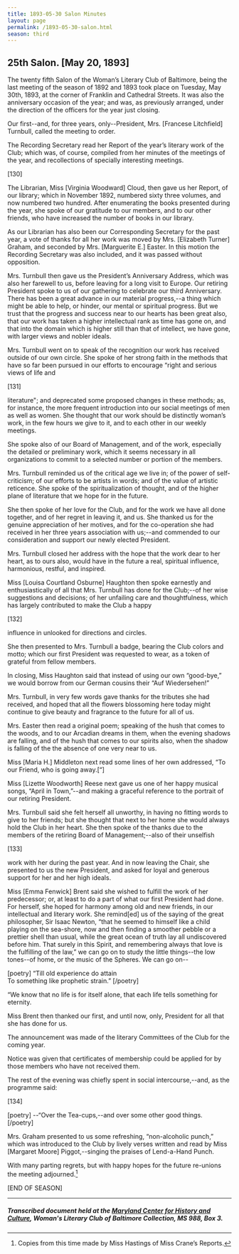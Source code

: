 ```yaml
---
title: 1893-05-30 Salon Minutes
layout: page
permalink: /1893-05-30-salon.html
season: third
---
```


<style>
    #maincontent{
        font-size:1.4em;
    }
</style>
## 25th Salon. [May 20, 1893]

The twenty fifth Salon of the Woman’s Literary Club of Baltimore, being the last meeting of the season of 1892 and 1893 took place on Tuesday, May 30th, 1893, at the corner of Franklin and Cathedral Streets. It was also the anniversary occasion of the year; and was, as previously arranged, under the direction of the officers for the year just closing.

Our first--and, for three years, only--President, Mrs. [Francese Litchfield] Turnbull, called the meeting to order.

The Recording Secretary read her Report of the year’s literary work of the Club; which was, of course, compiled from her minutes of the meetings of the year, and recollections of specially interesting meetings.

[130]

The Librarian, Miss [Virginia Woodward] Cloud, then gave us her Report, of our library; which in November 1892, numbered sixty three volumes, and now numbered two hundred. After enumerating the books presented during the year, she spoke of our gratitude to our members, and to our other friends, who have increased the number of books in our library.

As our Librarian has also been our Corresponding Secretary for the past year, a vote of thanks for all her work was moved by Mrs. [Elizabeth Turner] Graham, and seconded by Mrs. [Marguerite E.] Easter. In this motion the Recording Secretary was also included, and it was passed without opposition.

Mrs. Turnbull then gave us the President’s Anniversary Address, which was also her farewell to us, before leaving for a long visit to Europe. Our retiring President spoke to us of our gathering to celebrate our third Anniversary. There has been a great advance in our material progress,--a thing which might be able to help, or hinder, our mental or spiritual progress. But we trust that the progress and success near to our hearts has been great also, that our work has taken a higher intellectual rank as time has gone on, and that into the domain which is higher still than that of intellect, we have gone, with larger views and nobler ideals.

Mrs. Turnbull went on to speak of the recognition our work has received outside of our own circle. She spoke of her strong faith in the methods that have so far been pursued in our efforts to encourage “right and serious views of life and

[131]

literature"; and deprecated some proposed changes in these methods; as, for instance, the more frequent introduction into our social meetings of men as well as women. She thought that our work should be distinctly woman’s work, in the few hours we give to it, and to each other in our weekly meetings.

She spoke also of our Board of Management, and of the work, especially the detailed or preliminary work, which it seems necessary in all organizations to commit to a selected number or portion of the members.

Mrs. Turnbull reminded us of the critical age we live in; of the power of self-criticism; of our efforts to be artists in words; and of the value of artistic reticence. She spoke of the spiritualization of thought, and of the higher plane of literature that we hope for in the future.

She then spoke of her love for the Club, and for the work we have all done together, and of her regret in leaving it, and us. She thanked us for the genuine appreciation of her motives, and for the co-operation she had received in her three years association with us;--and commended to our consideration and support our newly elected President.

Mrs. Turnbull closed her address with the hope that the work dear to her heart, as to ours also, would have in the future a real, spiritual influence, harmonious, restful, and inspired.

Miss [Louisa Courtland Osburne] Haughton then spoke earnestly and enthusiastically of all that Mrs. Turnbull has done for the Club;--of her wise suggestions and decisions; of her unfailing care and thoughtfulness, which has largely contributed to make the Club a happy

[132]

influence in unlooked for directions and circles.

She then presented to Mrs. Turnbull a badge, bearing the Club colors and motto; which our first President was requested to wear, as a token of grateful from fellow members.

In closing, Miss Haughton said that instead of using our own “good-bye,” we would borrow from our German cousins their “Auf Wiedersehen!”

Mrs. Turnbull, in very few words gave thanks for the tributes she had received, and hoped that all the flowers blossoming here today might continue to give beauty and fragrance to the future for all of us.

Mrs. Easter then read a original poem; speaking of the hush that comes to the woods, and to our Arcadian dreams in them, when the evening shadows are falling, and of the hush that comes to our spirits also, when the shadow is falling of the the absence of one very near to us.

Miss [Maria H.] Middleton next read some lines of her own addressed, “To our Friend, who is going away.[“]  

Miss [Lizette Woodworth] Reese next gave us one of her happy musical songs, “April in Town,”--and making a graceful reference to the portrait of our retiring President.

Mrs. Turnbull said she felt herself all unworthy, in having no fitting words to give to her friends; but she thought that next to her home she would always hold the Club in her heart. She then spoke of the thanks due to the members of the retiring Board of Management;--also of their unselfish

[133]

work with her during the past year. And in now leaving the Chair, she presented to us the new President, and asked for loyal and generous support for her and her high ideals.

Miss [Emma Fenwick] Brent said she wished to fulfill the work of her predecessor; or, at least to do a part of what our first President had done. For herself, she hoped for harmony among old and new friends, in our intellectual and literary work. She remind[ed] us of the saying of the great philosopher, Sir Isaac Newton, “that he seemed to himself like a child playing on the sea-shore, now and then finding a smoother pebble or a prettier shell than usual, while the great ocean of truth lay all undiscovered before him. That surely in this Spirit, and remembering always that love is the fulfilling of the law,” we can go on to study the little things--the low tones--of home, or the music of the Spheres. We can go on--

[poetry]
“Till old experience do attain  
To something like prophetic strain.”
[/poetry]

“We know that no life is for itself alone, that each life tells something for eternity.

Miss Brent then thanked our first, and until now, only, President for all that she has done for us.

The announcement was made of the literary Committees of the Club for the coming year.

Notice was given that certificates of membership could be applied for by those members who have not received them.

The rest of the evening was chiefly spent in social intercourse,--and, as the programme said:

[134]

[poetry]
--“Over the Tea-cups,--and over some other good things.  
[/poetry]

Mrs. Graham presented to us some refreshing, “non-alcoholic punch,” which was introduced to the Club by lively verses written and read by Miss [Margaret Moore] Piggot,--singing the praises of Lend-a-Hand Punch.

With many parting regrets, but with happy hopes for the future re-unions the meeting adjourned.[^marginalnote]

[^marginalnote]: Copies from this time made by Miss Hastings of Miss Crane’s Reports.

[END OF SEASON]

<hr>

##### Transcribed document held at the [Maryland Center for History and Culture](http://mdhs.org/), Woman's Literary Club of Baltimore Collection, MS 988, Box 3. 